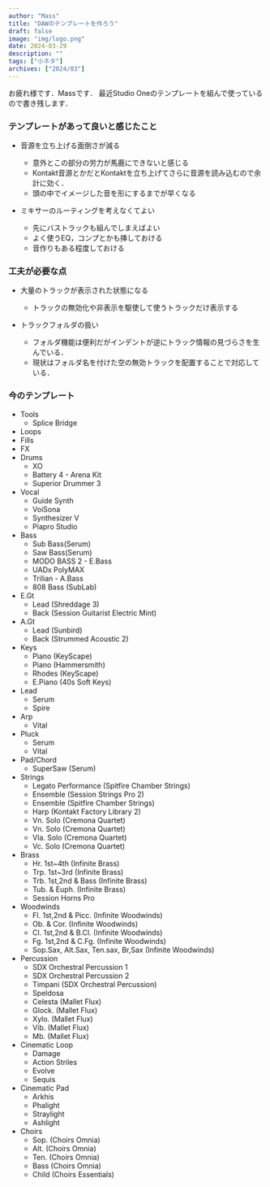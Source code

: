 ```yaml
---
author: "Mass"
title: "DAWのテンプレートを作ろう"
draft: false
image: "img/logo.png"
date: 2024-03-29
description: ""
tags: ["小ネタ"]
archives: ["2024/03"]
---
```


お疲れ様です．Massです． 
最近Studio Oneのテンプレートを組んで使っているので書き残します．

### テンプレートがあって良いと感じたこと

- 音源を立ち上げる面倒さが減る
    - 意外とこの部分の労力が馬鹿にできないと感じる
    - Kontakt音源とかだとKontaktを立ち上げてさらに音源を読み込むので余計に効く．
    - 頭の中でイメージした音を形にするまでが早くなる

- ミキサーのルーティングを考えなくてよい
    - 先にバストラックも組んでしまえばよい
    - よく使うEQ，コンプとかも挿しておける
    - 音作りもある程度しておける

### 工夫が必要な点
- 大量のトラックが表示された状態になる
    - トラックの無効化や非表示を駆使して使うトラックだけ表示する

- トラックフォルダの扱い
    - フォルダ機能は便利だがインデントが逆にトラック情報の見づらさを生んでいる．
    - 現状はフォルダ名を付けた空の無効トラックを配置することで対応している．

### 今のテンプレート
- Tools
    - Splice Bridge
- Loops
- Fills
- FX
- Drums
    - XO
    - Battery 4 - Arena Kit
    - Superior Drummer 3
- Vocal
    - Guide Synth
    - VoiSona
    - Synthesizer V
    - Piapro Studio
- Bass
    - Sub Bass(Serum)
    - Saw Bass(Serum)
    - MODO BASS 2 - E.Bass
    - UADx PolyMAX
    - Trilian - A.Bass
    - 808 Bass (SubLab)
- E.Gt
    - Lead (Shreddage 3)
    - Back (Session Guitarist Electric Mint)
- A.Gt
    - Lead (Sunbird)
    - Back (Strummed Acoustic 2)
- Keys
    - Piano (KeyScape)
    - Piano (Hammersmith)
    - Rhodes (KeyScape)
    - E.Piano (40s Soft Keys)
- Lead
    - Serum
    - Spire
- Arp
    - Vital
- Pluck
    - Serum
    - Vital
- Pad/Chord
    - SuperSaw (Serum)
- Strings
    - Legato Performance (Spitfire Chamber Strings)
    - Ensemble (Session Strings Pro 2)
    - Ensemble (Spitfire Chamber Strings)
    - Harp (Kontakt Factory Library 2)
    - Vn. Solo (Cremona Quartet)
    - Vn. Solo (Cremona Quartet)
    - Vla. Solo (Cremona Quartet)
    - Vc. Solo (Cremona Quartet)
- Brass
    - Hr. 1st~4th (Infinite Brass)
    - Trp. 1st~3rd (Infinite Brass)
    - Trb. 1st,2nd & Bass (Infinite Brass)
    - Tub. & Euph. (Infinite Brass)
    - Session Horns Pro
- Woodwinds
    - Fl. 1st,2nd & Picc. (Infinite Woodwinds)
    - Ob. & Cor. (Infinite Woodwinds)
    - Cl. 1st,2nd & B.Cl. (Infinite Woodwinds)
    - Fg. 1st,2nd & C.Fg. (Infinite Woodwinds)
    - Sop.Sax, Alt.Sax, Ten.sax, Br,Sax (Infinite Woodwinds)
- Percussion
    - SDX Orchestral Percussion 1
    - SDX Orchestral Percussion 2
    - Timpani (SDX Orchestral Percussion)
    - Speldosa
    - Celesta (Mallet Flux)
    - Glock. (Mallet Flux)
    - Xylo. (Mallet Flux)
    - Vib. (Mallet Flux)
    - Mb. (Mallet Flux)
- Cinematic Loop
    - Damage
    - Action Striles
    - Evolve
    - Sequis
- Cinematic Pad
    - Arkhis
    - Phalight
    - Straylight
    - Ashlight
- Choirs
    - Sop. (Choirs Omnia)
    - Alt. (Choirs Omnia)
    - Ten. (Choirs Omnia)
    - Bass (Choirs Omnia)
    - Child (Choirs Essentials)

